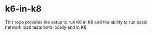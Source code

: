 # k6-in-k8
This repo provides the setup to run K6 in K8 and the ability to run basic network load tests both locally and in K8
